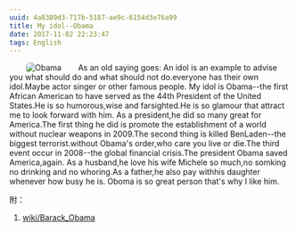 ```yaml
---
uuid: 4a8389d3-717b-5187-ae9c-6154d3e76a99
title: My idol--Obama
date: 2017-11-02 22:23:47
tags: English
---
```

<img src="https://upload.wikimedia.org/wikipedia/commons/8/8d/President_Barack_Obama.jpg" alt="Obama" align="left" hspace="30" style="width=3rem;border-radius: 5px;box-shadow: 0.6px 0.6px o.5px #888888;">
	As an old saying goes: An idol is an example to advise you what should do and what should not do.everyone has
their own idol.Maybe actor singer or other famous people.
	My idol is Obama--the first African American to have served as the 44th President of the United States.He is so 
humorous,wise and farsighted.He is so glamour that attract me to look forward with him.
<!--more-->
	As a president,he did so many great for America.The first thing he did is promote the establishment of a world 
without nuclear weapons in 2009.The second thing is killed BenLaden--the biggest terrorist.without Obama's order,who care you live or die.The third event occur in 2008--the global financial crisis.The president Obama saved America,again.
	As a husband,he love his wife Michele so much,no somking no drinking and no whoring.As a father,he also pay 
withhis daughter whenever how busy he is.
	Oboma is so great person that's why I like him.

附：
1. [wiki/Barack_Obama](https://en.wikipedia.org/wiki/Barack_Obama)